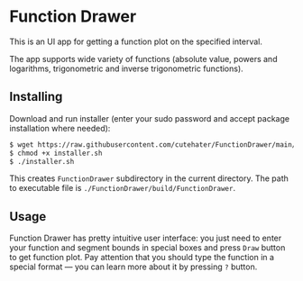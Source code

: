# Function Drawer
This is an UI app for getting a function plot on the specified interval.

The app supports wide variety of functions (absolute value, powers and logarithms, trigonometric and inverse trigonometric functions).

## Installing
Download and run installer (enter your sudo password and aссept package installation where needed):

```bash
$ wget https://raw.githubusercontent.com/cutehater/FunctionDrawer/main/installer.sh
$ chmod +x installer.sh
$ ./installer.sh
```

This creates `FunctionDrawer` subdirectory in the current directory. The path to executable file is `./FunctionDrawer/build/FunctionDrawer`.

## Usage
Function Drawer has pretty intuitive user interface: you just need to enter your function and segment bounds in special boxes and press `Draw` button to get function plot. Pay attention that you should type the function in a special format — you can learn more about it by pressing `?` button.
